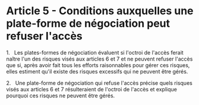 # Article 5 - Conditions auxquelles une plate-forme de négociation peut refuser l'accès


1.   Les plates-formes de négociation évaluent si l'octroi de l'accès ferait naître l'un des risques visés aux articles 6 et 7 et ne peuvent refuser l'accès que si, après avoir fait tous les efforts raisonnables pour gérer ces risques, elles estiment qu'il existe des risques excessifs qui ne peuvent être gérés.

2.   Une plate-forme de négociation qui refuse l'accès précise quels risques visés aux articles 6 et 7 résulteraient de l'octroi de l'accès et explique pourquoi ces risques ne peuvent être gérés.
